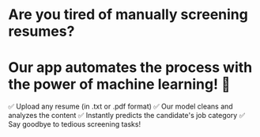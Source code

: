 # Are you tired of manually screening resumes? 
# Our app automates the process with the power of machine learning! 🤖

✅ Upload any resume (in .txt or .pdf format)
✅ Our model cleans and analyzes the content
✅ Instantly predicts the candidate's job category
✅ Say goodbye to tedious screening tasks!